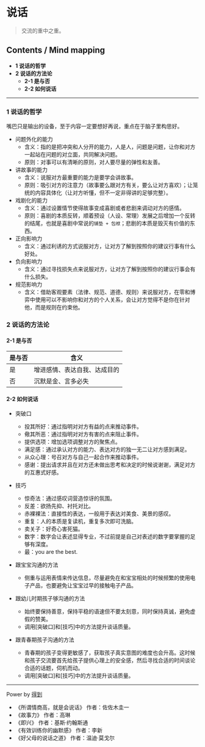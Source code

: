 # 说话
> 交流的重中之重。

## Contents / Mind mapping
- **1 说话的哲学**
- **2 说话的方法论**
  - **2-1 是与否**
  - **2-2 如何说话**

---

### 1 说话的哲学

嘴巴只是输出的设备，至于内容一定要想好再说，重点在于脑子里构思好。

- 问题外化的能力
  - 含义：指的是把冲突和人分开的能力，人是人，问题是问题，让你和对方一起站在问题的对立面，共同解决问题。
  - 原则：对事可以有清晰的原则，对人要尽量的弹性和友善。
- 讲故事的能力
  - 含义：说服对方最重要的能力是要学会讲故事。
  - 原则：吸引对方的注意力（故事要么跟对方有关，要么让对方喜欢）；让笼统的内容具体化（让对方听懂，但不一定非得讲的足够完整）。
- 戏剧化的能力
  - 含义：通过设置情节使得故事变成喜剧或者悲剧来调动对方的感情。
  - 原则：喜剧的本质反转，顺着预设（人设、常理）发展之后增加一个反转的结尾，也就是喜剧中常说的`铺垫 + 包袱`；悲剧的本质是毁灭有价值的东西。
- 正向影响力
  - 含义：通过利诱的方式说服对方，让对方了解到按照你的建议行事有什么好处。
- 负向影响力
  - 含义：通过寻找损失点来说服对方，让对方了解到按照你的建议行事会有什么损失。
- 规范影响力
  - 含义：借助客观要素（法律、规范、道德、规则）来说服对方，在零和博弈中使用可以不影响你和对方的个人关系，会让对方觉得不是你在针对他，而是规则在约束他。



### 2 说话的方法论

#### 2-1 是与否

|是与否|含义|
|  --  | -- |
|是|增进感情、表达自我、达成目的|
|否|沉默是金、言多必失|

#### 2-2 如何说话

- 突破口
  - 投其所好：通过指明对对方有益的点来推动事件。
  - 儆其所恶：通过指明对对方有害的点来阻止事件。
  - 提供选项：增加选项调整对方的聚焦点。
  - 满足感：通过承认对方的能力、表达对方的独一无二让对方感到满足。
  - 从众心理：号召对方与自己一起合作来推动事件。
  - 感谢：提出请求并且在对方还未做出思考和决定的时候说谢谢，满足对方的互惠式好感。

- 技巧
  - 惊奇法：通过感叹词营造惊讶的氛围。
  - 反差：欲扬先抑、衬托对比。
  - 赤裸裸法：直接性的表达，一般用于表达对美食、美景的感叹。
  - 重复：人的本质是复读机，重复多次即可洗脑。
  - 卖关子：好奇心害死猫。
  - 数字：数字会让表述显得专业，不过前提是自己对表述的数字要掌握的足够有深度。
  - 最：you are the best.

- 跟宝宝沟通的方法
  - 侧重与运用表情来传达信息，尽量避免在和宝宝相处的时候频繁的使用电子产品，也要避免让宝宝过早的接触电子产品。
- 跟幼儿时期孩子够沟通的方法
  - 始终要保持善意，保持平稳的语速但不要太刻意，同时保持真诚，避免虚假的赞美。
  - 调用[突破口]和[技巧]中的方法提升谈话质量。
- 跟青春期孩子沟通的方法
  - 青春期的孩子变得更敏感了，获取孩子真实意图的难度也会升高。这时候和孩子交流要首先给孩子提供心理上的安全感，然后寻找合适的时间谈论合适的话题，伺机而动。
  - 调用[突破口]和[技巧]中的方法提升谈话质量。



---
Power by [得到](https://www.igetget.com)
- 《所谓情商高，就是会说话》 作者：佐佐木圭一
- 《故事力》 作者：高琳
- 《即兴》 作者：基斯·约翰斯通
- 《有效训练你的幽默感》 作者：李新
- 《好父母的说话之道》 作者：温迪·莫戈尔
